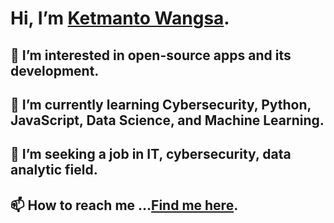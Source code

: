# Hi, I’m [Ketmanto Wangsa](https://github.com/Kwangsa19).
## 👀 I’m interested in open-source apps and its development.
## 🌱 I’m currently learning Cybersecurity, Python, JavaScript, Data Science, and Machine Learning.
## 💞️ I’m seeking a job in IT, cybersecurity, data analytic field. 
## 📫 How to reach me ...[Find me here](https://kwangsa19.github.io/).


